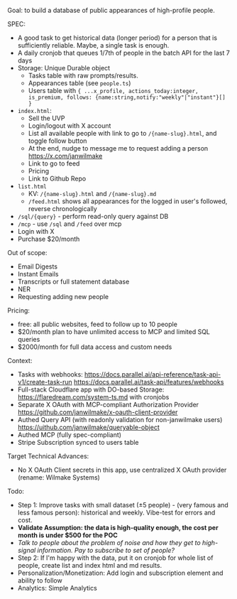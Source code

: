 Goal: to build a database of public appearances of high-profile people.

SPEC:

- A good task to get historical data (longer period) for a person that is sufficiently reliable. Maybe, a single task is enough.
- A daily cronjob that queues 1/7th of people in the batch API for the last 7 days
- Storage: Unique Durable object
  - Tasks table with raw prompts/results.
  - Appearances table (see `people.ts`)
  - Users table with `{ ...x_profile, actions_today:integer, is_premium, follows: {name:string,notify:"weekly"|"instant"}[] }`
- `index.html`:
  - Sell the UVP
  - Login/logout with X account
  - List all available people with link to go to `/{name-slug}.html`, and toggle follow button
  - At the end, nudge to message me to request adding a person https://x.com/janwilmake
  - Link to go to feed
  - Pricing
  - Link to Github Repo
- `list.html`
  - KV: `/{name-slug}.html` and `/{name-slug}.md`
  - `/feed.html` shows all appearances for the logged in user's followed, reverse chronologically
- `/sql/{query}` - perform read-only query against DB
- `/mcp` - use `/sql` and `/feed` over mcp
- Login with X
- Purchase $20/month

Out of scope:

- Email Digests
- Instant Emails
- Transcripts or full statement database
- NER
- Requesting adding new people

Pricing:

- free: all public websites, feed to follow up to 10 people
- $20/month plan to have unlimited access to MCP and limited SQL queries
- $2000/month for full data access and custom needs

Context:

- Tasks with webhooks: https://docs.parallel.ai/api-reference/task-api-v1/create-task-run https://docs.parallel.ai/task-api/features/webhooks
- Full-stack Cloudflare app with DO-based Storage: https://flaredream.com/system-ts.md with cronjobs
- Separate X OAuth with MCP-compliant Authorization Provider https://github.com/janwilmake/x-oauth-client-provider
- Authed Query API (with readonly validation for non-janwilmake users) https://uithub.com/janwilmake/queryable-object
- Authed MCP (fully spec-compliant)
- Stripe Subscription synced to users table

Target Technical Advances:

- No X OAuth Client secrets in this app, use centralized X OAuth provider (rename: Wilmake Systems)

Todo:

- Step 1: Improve tasks with small dataset (±5 people) - (very famous and less famous person): historical and weekly. Vibe-test for errors and cost.
- **Validate Assumption: the data is high-quality enough, the cost per month is under $500 for the POC**
- _Talk to people about the problem of noise and how they get to high-signal information. Pay to subscribe to set of people?_
- Step 2: If I'm happy with the data, put it on cronjob for whole list of people, create list and index html and md results.
- Personalization/Monetization: Add login and subscription element and ability to follow
- Analytics: Simple Analytics
